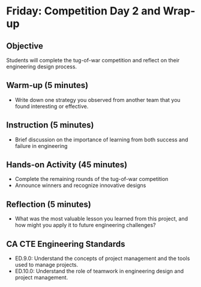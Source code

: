 # Friday: Competition Day 2 and Wrap-up

## Objective
Students will complete the tug-of-war competition and reflect on their engineering design process.

## Warm-up (5 minutes)
- Write down one strategy you observed from another team that you found interesting or effective.

## Instruction (5 minutes)
- Brief discussion on the importance of learning from both success and failure in engineering

## Hands-on Activity (45 minutes)
- Complete the remaining rounds of the tug-of-war competition
- Announce winners and recognize innovative designs

## Reflection (5 minutes)
- What was the most valuable lesson you learned from this project, and how might you apply it to future engineering challenges?

## CA CTE Engineering Standards
- ED.9.0: Understand the concepts of project management and the tools used to manage projects.
- ED.10.0: Understand the role of teamwork in engineering design and project management.